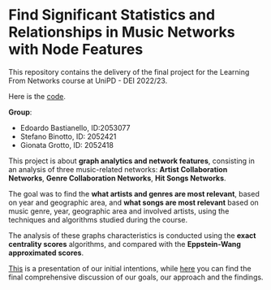 # Find Significant Statistics and Relationships in Music Networks with Node Features

This repository contains the delivery of the final project for the Learning From Networks course at UniPD - DEI 2022/23.

Here is the [code](https://github.com/stefanobinotto/Graph-Analytics-and-Network-Features/blob/main/project.ipynb).

**Group**:
- Edoardo Bastianello, ID:2053077
- Stefano Binotto, ID: 2052421
- Gionata Grotto, ID: 2052418

This project is about **graph analytics and network features**, consisting in an analysis of three music-related networks: **Artist Collaboration Networks**, **Genre Collaboration Networks**, **Hit Songs Networks**.

The goal was to find the **what artists and genres are most relevant**, based on year and geographic area, and **what songs are most relevant** based on music genre, year, geographic area and involved artists, using the techniques and algorithms studied during the course.

The analysis of these graphs characteristics is conducted using the **exact centrality scores** algorithms, and compared with the **Eppstein-Wang approximated scores**.

[This](https://github.com/stefanobinotto/Graph-Analytics-and-Network-Features/blob/main/Bastianello-Binotto-Grotto.pdf) is a presentation of our initial intentions, while [here](https://github.com/stefanobinotto/Graph-Analytics-and-Network-Features/blob/main/Report.pdf) you can find the final comprehensive discussion of our goals, our approach and the findings.
